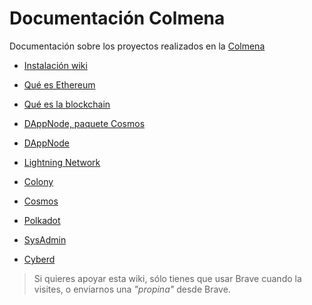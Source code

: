 # Documentación Colmena

Documentación sobre los proyectos realizados en la [Colmena](https://www.colmenalabs.org/)

- [Instalación wiki](instalDoc.md)

- [Qué es Ethereum](ethblock.md)

- [Qué es la blockchain](introblock.md)

- [DAppNode, paquete Cosmos](DAppNodeCosmos.md)  

- [DAppNode](https://github.com/dappnode/DAppNode)

- [Lightning Network](lightning-index.md)

- [Colony](colony.md)

- [Cosmos](cosmos.md)

- [Polkadot](polkadot.md)

- [SysAdmin](sistemas.md) 

- [Cyberd](cyberd.md)

>Si quieres apoyar esta wiki, sólo tienes que usar Brave cuando la visites, o enviarnos una _"propina"_ desde Brave.
